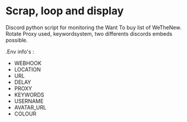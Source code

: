 # Scrap, loop and display


Discord python script for monitoring the Want To buy list of WeTheNew.
Rotate Proxy used, keywordsystem, two differents discords embeds possible.

.Env info's :

- WEBHOOK
- LOCATION
- URL
- DELAY
- PROXY
- KEYWORDS
- USERNAME
- AVATAR_URL
- COLOUR
